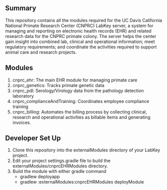 ## Summary
This repository contains all the modules required for the UC Davis California National Primate Research Center (CNPRC) LabKey server, a system for managing and reporting on electronic health records (EHR) and related research data for the CNPRC primate colony. The server helps the center gain insight into combined lab, clinical and operational information; meet regulatory requirements; and coordinate the activities required to support animal care and research projects.

<a name="modules"></a>
## Modules
1. cnprc_ehr: The main EHR module for managing primate care
2. cnprc_genetics: Tracks primate genetic data
3. cnprc_pdl: Serology/Virology data from the pathology detection laboratory
4. cnprc_complianceAndTraining: Coordinates employee compliance training
5. cnprc_billing: Automates the billing process by collecting clinical, research and operational activities as billable items and generating invoices.  

<a name="setUp"></a>
## Developer Set Up
1. Clone this repository into the externalModules directory of your LabKey project.  
1. Edit your project settings.gradle file to build the externalModules/cnprcEHRModules directory.
1. Build the module with either gradle command 
    * gradlew deployapp 
    * gradlew :externalModules:cnprcEHRModules deployModule
